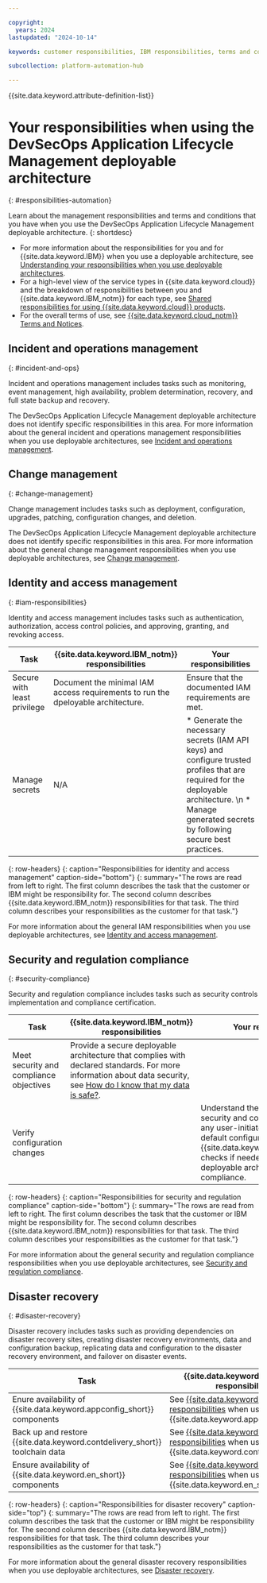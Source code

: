 ```yaml
---

copyright:
  years: 2024
lastupdated: "2024-10-14"

keywords: customer responsibilities, IBM responsibilities, terms and conditions, disaster recovery, deployable architecture

subcollection: platform-automation-hub

---
```


{{site.data.keyword.attribute-definition-list}}

# Your responsibilities when using the DevSecOps Application Lifecycle Management deployable architecture
{: #responsibilities-automation}

Learn about the management responsibilities and terms and conditions that you have when you use the DevSecOps Application Lifecycle Management deployable architecture. 
{: shortdesc}

- For more information about the responsibilities for you and for {{site.data.keyword.IBM}} when you use a deployable architecture, see [Understanding your responsibilities when you use deployable architectures](/docs/secure-enterprise?topic=secure-enterprise-responsibilities-deployable-architectures).
- For a high-level view of the service types in {{site.data.keyword.cloud}} and the breakdown of responsibilities between you and {{site.data.keyword.IBM_notm}} for each type, see [Shared responsibilities for using {{site.data.keyword.cloud}} products](/docs/overview?topic=overview-shared-responsibilities).
- For the overall terms of use, see [{{site.data.keyword.cloud_notm}} Terms and Notices](/docs/overview?topic=overview-terms).
  
## Incident and operations management
{: #incident-and-ops}

Incident and operations management includes tasks such as monitoring, event management, high availability, problem determination, recovery, and full state backup and recovery.

The DevSecOps Application Lifecycle Management deployable architecture does not identify specific responsibilities in this area. For more information about the general incident and operations management responsibilities when you use deployable architectures, see [Incident and operations management](/docs/secure-enterprise?topic=secure-enterprise-responsibilities-deployable-architectures#incident-and-ops-da).

## Change management
{: #change-management}

Change management includes tasks such as deployment, configuration, upgrades, patching, configuration changes, and deletion.

The DevSecOps Application Lifecycle Management deployable architecture does not identify specific responsibilities in this area. For more information about the general change management responsibilities when you use deployable architectures, see [Change management](/docs/secure-enterprise?topic=secure-enterprise-responsibilities-deployable-architectures#change-management-da).

## Identity and access management
{: #iam-responsibilities}

Identity and access management includes tasks such as authentication, authorization, access control policies, and approving, granting, and revoking access.

| Task | {{site.data.keyword.IBM_notm}} responsibilities | Your responsibilities |
|----------|-----------------------|--------|
| Secure with least privilege | Document the minimal IAM access requirements to run the dpeloyable architecture. | Ensure that the documented IAM requirements are met. |
| Manage secrets | N/A  | * Generate the necessary secrets (IAM API keys) and configure trusted profiles that are required for the deployable architecture. \n * Manage generated secrets by following secure best practices. |
{: row-headers}
{: caption="Responsibilities for identity and access management" caption-side="bottom"}
{: summary="The rows are read from left to right. The first column describes the task that the customer or IBM might be responsibility for. The second column describes {{site.data.keyword.IBM_notm}} responsibilities for that task. The third column describes your responsibilities as the customer for that task."}

For more information about the general IAM responsibilities when you use deployable architectures, see [Identity and access management](/docs/secure-enterprise?topic=secure-enterprise-responsibilities-deployable-architectures#iam-responsibilities-da).

## Security and regulation compliance
{: #security-compliance}

Security and regulation compliance includes tasks such as security controls implementation and compliance certification.

| Task | {{site.data.keyword.IBM_notm}} responsibilities | Your responsibilities |
|----------|-----------------------|--------|
| Meet security and compliance objectives | Provide a secure deployable architecture that complies with declared standards. For more information about data security, see [How do I know that my data is safe?](/docs/overview?topic=overview-security).
| Verify configuration changes | | Understand the effects on the security and compliance posture of any user-initiated changes to the default configuration. Run {{site.data.keyword.compliance_long}} checks if needed to ensure that the deployable architecture remains in compliance. |
{: row-headers}
{: caption="Responsibilities for security and regulation compliance" caption-side="bottom"}
{: summary="The rows are read from left to right. The first column describes the task that the customer or IBM might be responsibility for. The second column describes {{site.data.keyword.IBM_notm}} responsibilities for that task. The third column describes your responsibilities as the customer for that task."}

For more information about the general security and regulation compliance responsibilities when you use deployable architectures, see [Security and regulation compliance](/docs/secure-enterprise?topic=secure-enterprise-responsibilities-deployable-architectures#security-compliance-da).

## Disaster recovery
{: #disaster-recovery}

Disaster recovery includes tasks such as providing dependencies on disaster recovery sites, creating disaster recovery environments, data and configuration backup, replicating data and configuration to the disaster recovery environment, and failover on disaster events.

| Task | {{site.data.keyword.IBM_notm}} responsibilities | Your responsibilities |
|----------|-----------------------|--------|
| Enure availability of {{site.data.keyword.appconfig_short}} components | See [{{site.data.keyword.IBM_notm}} responsibilities](/docs/app-configuration?topic=app-configuration-ac-responsibilities#ac-disaster-recovery) when using {{site.data.keyword.appconfig_short}}. | See [your responsibilities](/docs/app-configuration?topic=app-configuration-ac-responsibilities#ac-disaster-recovery) when using {{site.data.keyword.appconfig_short}}. |
| Back up and restore {{site.data.keyword.contdelivery_short}} toolchain data | See [{{site.data.keyword.IBM_notm}} responsibilities](/docs/ContinuousDelivery?topic=ContinuousDelivery-responsibilities-cd#disaster-recovery) when using {{site.data.keyword.contdelivery_short}}. | See [your responsibilities](/docs/ContinuousDelivery?topic=ContinuousDelivery-responsibilities-cd#disaster-recovery) when using {{site.data.keyword.contdelivery_short}}. |
| Ensure availability of {{site.data.keyword.en_short}} components | See [{{site.data.keyword.IBM_notm}} responsibilities](/docs/event-notifications?topic=event-notifications-en-responsibilities#en-disaster-recovery) when using {{site.data.keyword.en_short}}. | See [your responsibilities](/docs/event-notifications?topic=event-notifications-en-responsibilities#en-disaster-recovery) when using {{site.data.keyword.en_short}}. |
{: row-headers}
{: caption="Responsibilities for disaster recovery" caption-side="top"}
{: summary="The rows are read from left to right. The first column describes the task that the customer or IBM might be responsibility for. The second column describes {{site.data.keyword.IBM_notm}} responsibilities for that task. The third column describes your responsibilities as the customer for that task."}

For more information about the general disaster recovery responsibilities when you use deployable architectures, see [Disaster recovery](/docs/secure-enterprise?topic=secure-enterprise-responsibilities-deployable-architectures#disaster-recovery-da).
